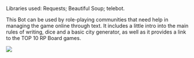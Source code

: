 Libraries used:
Requests;
Beautiful Soup;
telebot.

This Bot can be used by role-playing communities that need help in managing the game online through text.
It includes a little intro into the main rules of writing, dice and a basic city generator, as well as it provides a link to the TOP 10 RP Board games.


![](screenshots/1.png)
